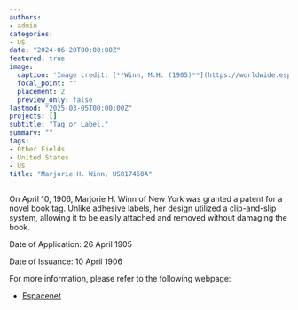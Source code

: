 ```yaml
---
authors:
- admin
categories:
- US
date: "2024-06-20T00:00:00Z"
featured: true
image:
  caption: 'Image credit: [**Winn, M.H. (1905)**](https://worldwide.espacenet.com/patent/search/family/002885941/publication/US817460A?q=in%3Dmarjorie)'
  focal_point: ""
  placement: 2
  preview_only: false
lastmod: "2025-03-05T00:00:00Z"
projects: []
subtitle: "Tag or Label."
summary: ""
tags:
- Other Fields
- United States 
- US
title: "Marjorie H. Winn, US817460A"
---
```

On April 10, 1906, Marjorie H. Winn of New York was granted a patent for a novel book tag. Unlike adhesive labels, her design utilized a clip-and-slip system, allowing it to be easily attached and removed without damaging the book.

Date of Application: 26 April 1905

Date of Issuance: 10 April 1906

For more information, please refer to the following webpage: 

- [Espacenet](https://worldwide.espacenet.com/patent/search/family/002885941/publication/US817460A?q=in%3Dmarjorie)